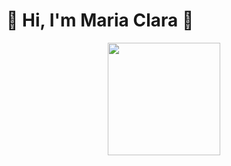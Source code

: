 
# 🎇 Hi, I'm Maria Clara 🎇
<div align="center">
  <a href="https://github.com/macsantos">
  <img height="180em" src="https://github-readme-stats.vercel.app/api?username=macsantos&show_icons=true&theme=synthwave&include_all_commits=true&count_private=true"/>
  </div>
